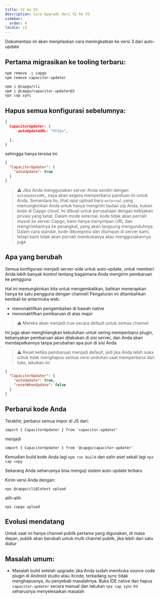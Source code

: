 ```yaml
---
title: V2 ke V3
description: Cara Upgrade dari V2 ke V3
sidebar:
  order: 4
locale: id
---
```


Dokumentasi ini akan menjelaskan cara meningkatkan ke versi 3 dari auto-update

## Pertama migrasikan ke tooling terbaru:

```bash
npm remove -g capgo
npm remove capacitor-updater

npm i @capgo/cli
npm i @capgo/capacitor-updater@3
npx cap sync
```

## Hapus semua konfigurasi sebelumnya:

```json
{
  CapacitorUpdater: {
      autoUpdateURL: "https",
      
  },
}
```

sehingga hanya tersisa ini:

```json
{
  "CapacitorUpdater": {
    "autoUpdate": true
  }
}
```

> ⚠️ Jika Anda menggunakan server Anda sendiri dengan `autoUpdateURL`, saya akan segera memperbarui panduan ini untuk Anda. Sementara itu, lihat opsi upload baru `external` yang memungkinkan Anda untuk hanya mengirim tautan zip Anda, bukan kode di Capgo cloud. Ini dibuat untuk perusahaan dengan kebijakan privasi yang ketat. Dalam mode external, kode tidak akan pernah masuk ke server Capgo, kami hanya menyimpan URL dan mengirimkannya ke perangkat, yang akan langsung mengunduhnya. Dalam cara standar, kode dikompresi dan disimpan di server kami, tetapi kami tidak akan pernah membukanya atau menggunakannya juga

## Apa yang berubah

Semua konfigurasi menjadi server-side untuk auto-update, untuk memberi Anda lebih banyak kontrol tentang bagaimana Anda mengirim pembaruan ke pengguna

Hal ini memungkinkan kita untuk mengembalikan, bahkan menerapkan hanya ke satu pengguna dengan channel! Pengaturan ini ditambahkan kembali ke antarmuka web:

* menonaktifkan pengembalian di bawah native
* menonaktifkan pembaruan di atas major

> ⚠️ Mereka akan menjadi true secara default untuk semua channel

Ini juga akan menghilangkan kebutuhan untuk sering memperbarui plugin, kebanyakan pembaruan akan dilakukan di sisi server, dan Anda akan mendapatkannya tanpa perubahan apa pun di sisi Anda

> ⚠️ Reset ketika pembaruan menjadi default, jadi jika Anda lebih suka untuk tidak menghapus semua versi unduhan saat memperbarui dari toko, lakukan ini:

```json
{
  "CapacitorUpdater": {
    "autoUpdate": true,
    "resetWhenUpdate": false
  }
}
```

## Perbarui kode Anda

Terakhir, perbarui semua impor di JS dari:

```
import { CapacitorUpdater } from 'capacitor-updater'
```

menjadi

```
import { CapacitorUpdater } from '@capgo/capacitor-updater'
```

Kemudian build kode Anda lagi `npm run build` dan salin aset sekali lagi `npx cap copy`

Sekarang Anda seharusnya bisa menguji sistem auto-update terbaru

Kirim versi Anda dengan:

```
npx @capgo/cli@latest upload
```

alih-alih

```
npx capgo upload
```

## Evolusi mendatang

Untuk saat ini hanya channel publik pertama yang digunakan, di masa depan, publik akan berubah untuk multi channel publik, jika lebih dari satu diatur

## Masalah umum:

* Masalah build setelah upgrade: jika Anda sudah membuka source code plugin di Android studio atau Xcode, terkadang sync tidak menghapusnya, itu penyebab masalahnya. Buka IDE native dan hapus `capacitor-updater` secara manual dan lakukan `npx cap sync` ini seharusnya menyelesaikan masalah